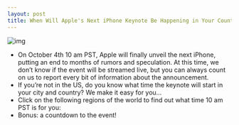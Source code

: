 ```yaml
---
layout: post
title: When Will Apple's Next iPhone Keynote Be Happening in Your Country?
---
```

![img](http://media.idownloadblog.com/wp-content/uploads/2011/09/Oct4-icon.png)
* On October 4th 10 am PST, Apple will finally unveil the next iPhone, putting an end to months of rumors and speculation. At this time, we don’t know if the event will be streamed live, but you can always count on us to report every bit of information about the announcement.
* If you’re not in the US, do you know what time the keynote will start in your city and country? We make it easy for you…
* Click on the following regions of the world to find out what time 10 am PST is for you:
* Bonus: a countdown to the event!


